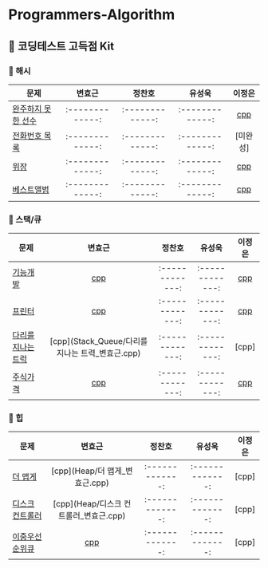 # Programmers-Algorithm

## :pushpin: 코딩테스트 고득점 Kit

### :bookmark: 해시
| 문제 | 변효근 | 정찬호 | 유성욱 | 이정은 | 
| ------------- |:-------------:|:-------------:|:-------------:|:-------------:|
| [완주하지 못한 선수](https://programmers.co.kr/learn/courses/30/lessons/42576) |:-------------:|:-------------:|:-------------:|[cpp](Hash/완주하지%20못한%20선수_이정은.cpp)| 
| [전화번호 목록](https://programmers.co.kr/learn/courses/30/lessons/42577) |:-------------:|:-------------:|:-------------:|[미완성]| 
| [위장](https://programmers.co.kr/learn/courses/30/lessons/42578) |:-------------:|:-------------:|:-------------:|[cpp](Hash/위장_이정은.cpp)| 
| [베스트앨범](https://programmers.co.kr/learn/courses/30/lessons/42579) |:-------------:|:-------------:|:-------------:|[cpp](Hash/베스트앨범_이정은.cpp)| 

### :bookmark: 스택/큐
| 문제 | 변효근 | 정찬호 | 유성욱 | 이정은 | 
| ------------- |:-------------:|:-------------:|:-------------:|:-------------:|
| [기능개발](https://programmers.co.kr/learn/courses/30/lessons/42586) |[cpp](Stack_Queue/기능개발_변효근.cpp)|:-------------:|:-------------:|[cpp](Stack_Queue/기능개발_이정은.cpp)| 
| [프린터](https://programmers.co.kr/learn/courses/30/lessons/42587) |[cpp](Stack_Queue/프린터_변효근.cpp)|:-------------:|:-------------:|[cpp](Stack_Queue/프린터_이정은.cpp)| 
| [다리를 지나는 트럭](https://programmers.co.kr/learn/courses/30/lessons/42583) |[cpp](Stack_Queue/다리를 지나는 트력_변효근.cpp)|:-------------:|:-------------:|[cpp]| 
| [주식가격](https://programmers.co.kr/learn/courses/30/lessons/42584) |[cpp](Stack_Queue/주식가격_변효근.cpp)|:-------------:|:-------------:|[cpp](Stack_Queue/주식가격_이정은.cpp)| 

### :bookmark: 힙
| 문제 | 변효근 | 정찬호 | 유성욱 | 이정은 | 
| ------------- |:-------------:|:-------------:|:-------------:|:-------------:|
| [더 맵게](https://programmers.co.kr/learn/courses/30/lessons/42626) |[cpp](Heap/더 맵게_변효근.cpp)|:-------------:|:-------------:|[cpp]| 
| [디스크 컨트롤러](https://programmers.co.kr/learn/courses/30/lessons/42627) |[cpp](Heap/디스크 컨트롤러_변효근.cpp)|:-------------:|:-------------:|[cpp]| 
| [이중우선순위큐](https://programmers.co.kr/learn/courses/30/lessons/42628) |[cpp](Heap/이중우선순위큐_변효근.cpp)|:-------------:|:-------------:|[cpp]| 
 

